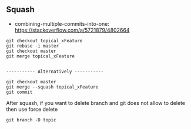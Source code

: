 ## Squash
* combining-multiple-commits-into-one: https://stackoverflow.com/a/5721879/4802664


```text
git checkout topical_xFeature
git rebase -i master
git checkout master
git merge topical_xFeature


----------- Alternatively -----------

git checkout master
git merge --squash topical_xFeature
git commit
```

After squash, if you want to delete branch and git does not allow to delete then use force delete
```text
git branch -D topic
```

